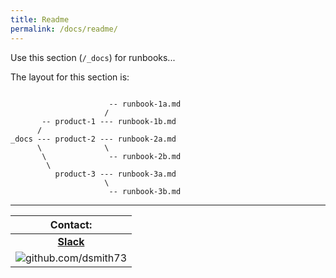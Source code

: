 ```yaml
---
title: Readme
permalink: /docs/readme/
---
```


Use this section (`/_docs`) for runbooks...

The layout for this section is:
```

                      -- runbook-1a.md
                     /
       -- product-1 --- runbook-1b.md
      /
_docs --- product-2 --- runbook-2a.md
      \              \
       \              -- runbook-2b.md
        \
          product-3 --- runbook-3a.md
                     \
                      -- runbook-3b.md

```


 ---
 

| Contact: |
| :---------: |
| **[Slack](https://101101workspace.slack.com/archives/D012ESWSXHQ "dsmith73 on 101101 workspace")** |
| ![github.com/dsmith73](https://avatars1.githubusercontent.com/u/44279121?s=60&u=7a933a33b51505f9d6435eeffae1c8156a47dc77&v=4 "github.com/dsmith73") |
